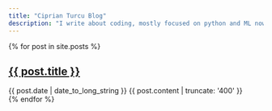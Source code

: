 ```yaml
---
title: "Ciprian Turcu Blog"
description: "I write about coding, mostly focused on python and ML nowadays"
---
```


{% for post in site.posts %}
  <article>
    <h2>
      <a href="{{ post.url }}">
        {{ post.title }}
      </a>
    </h2>
    <time datetime="{{ post.date | date: "%Y-%m-%d" }}">{{ post.date | date_to_long_string }}</time>
    {{ post.content | truncate: '400' }}
  </article>
{% endfor %}